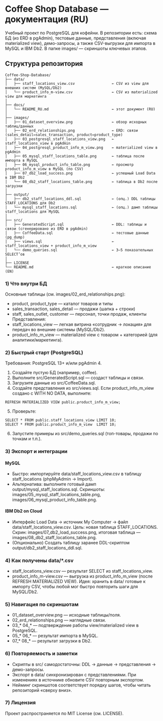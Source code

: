 # Coffee Shop Database — документация (RU)

Учебный проект по PostgreSQL для кофейни.
В репозитории есть: схема БД (из ERD в pgAdmin), тестовые данные, представления (включая materialized view), демо-запросы, а также CSV-выгрузки для импорта в MySQL и IBM Db2. В папке images/ — скриншоты ключевых этапов.

## Структура репозитория
```
Coffee-Shop-Database/
├── data/
│   ├── staff_locations_view.csv                 ← CSV из view для внешних систем (MySQL/Db2)
│   └── product_info_m-view.csv                  ← CSV из materialized view для маркетинга
│
├── docs/
│   └── README_RU.md                             ← этот документ (RU)
│
├── images/
│   ├── 01_dataset_overview.png                  ← обзор исходных таблиц/данных
│   ├── 02_erd_relationships.png                 ← ERD: связи (sales_detail↔sales_transaction, product↔product_type)
│   ├── 03_postgresql_staff_locations_view.png   ← staff_locations_view в pgAdmin
│   ├── 04_postgresql_product_info_m_view.png    ← materialized view в pgAdmin
│   ├── 05_mysql_staff_locations_table.png       ← таблица после импорта в MySQL
│   ├── 06_mysql_product_info_table.png          ← просмотр product_info_m_view в MySQL (по CSV)
│   ├── 07_db2_load_success.png                  ← успешный Load Data в IBM Db2
│   └── 08_db2_staff_locations_table.png         ← таблица в Db2 после загрузки
│
├── output/
│   ├── db2_staff_locations_ddl.sql              ← (опц.) DDL таблицы STAFF_LOCATIONS для Db2
│   └── mysql_staff_locations.sql                ← (опц.) дамп таблицы staff_locations для MySQL
│
├── src/
│   ├── GeneratedScript.sql                      ← DDL: таблицы и связи (сгенерировано из ERD в pgAdmin)
│   ├── CoffeeData.sql                           ← тестовые данные (pg_dump)
│   ├── views.sql                                ← staff_locations_view + product_info_m_view
│   └── demo_queries.sql                         ← 3–5 показательных SELECT’ов
│
├── LICENSE
└── README.md                                    ← краткое описание (EN)

```

### 1) Что внутри БД

Основные таблицы (см. images/02_erd_relationships.png):
- product, product_type — каталог товаров и типы
- sales_transaction, sales_detail — продажи (шапка + строки)
- staff, sales_outlet, customer — персонал, точки продаж, клиенты
Представления:
- staff_locations_view — легкая витрина «сотрудник → локация» для передач во внешние системы (MySQL/Db2).
- product_info_m_view — materialized view с товаром + категорией (для аналитики/маркетинга).

### 2) Быстрый старт (PostgreSQL)
Требования: PostgreSQL 13+ и/или pgAdmin 4.
1. Создайте пустую БД (например, coffee).
2. Выполните src/GeneratedScript.sql — создаст таблицы и связи.
3. Загрузите данные из src/CoffeeData.sql.
4. Создайте представления из src/views.sql.
Если product_info_m_view создано с WITH NO DATA, выполните:
```
REFRESH MATERIALIZED VIEW public.product_info_m_view;
```
5. Проверьте:
```
SELECT * FROM public.staff_locations_view LIMIT 10;
SELECT * FROM public.product_info_m_view  LIMIT 10;
```
6. Запустите примеры из src/demo_queries.sql (топ-товары, продажи по точкам и т.п.).

### 3) Экспорт и интеграции

#### MySQL
- Быстро: импортируйте data/staff_locations_view.csv в таблицу staff_locations (phpMyAdmin → Import).
- Альтернатива: выполните готовый дамп output/mysql_staff_locations.sql.
Скриншоты: images/05_mysql_staff_locations_table.png, images/06_mysql_product_info_table.png.

#### IBM Db2 on Cloud
- Интерфейс Load Data → источник My Computer → файл data/staff_locations_view.csv.
Цель: новая таблица STAFF_LOCATIONS.
Скрин: images/07_db2_load_success.png, итоговая таблица — images/08_db2_staff_locations_table.png.
- (Опционально) Создать таблицу заранее DDL-скриптом output/db2_staff_locations_ddl.sql.

### 4) Как получены data/*.csv
- staff_locations_view.csv — результат SELECT из staff_locations_view.
- product_info_m-view.csv — выгрузка из product_info_m_view (после REFRESH MATERIALIZED VIEW).
Идея: хранить в data/ готовые к импорту CSV, чтобы любой мог быстро повторить шаги для MySQL/Db2.

### 5) Навигация по скриншотам
- 01_dataset_overview.png — исходные таблицы/поля.
- 02_erd_relationships.png — наглядные связи.
- 03_* 04_* — подтверждение работы view/materialized view в PostgreSQL.
- 05_* 06_* — результат импорта в MySQL.
- 07_* 08_* — результат загрузки в Db2.

### 6) Повторяемость и заметки
- Скрипты в src/ самодостаточны: DDL → данные → представления → демо-запросы.
- Экспорт в data/ синхронизирован с представлениями. При изменениях в источнике обновите CSV повторным экспортом.
- Нейминг скриншотов соответствует порядку шагов, чтобы читать репозиторий «сверху вниз».

### 7) Лицензия
Проект распространяется по MIT License (см. LICENSE).
